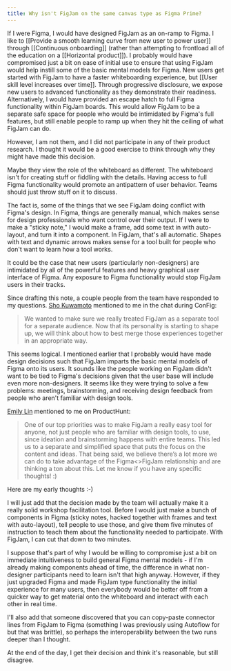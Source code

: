 ```yaml
---
title: Why isn't FigJam on the same canvas type as Figma Prime?
---
```

If I were Figma, I would have designed FigJam as an on-ramp to Figma. I like to [[Provide a smooth learning curve from new user to power user]] through [[Continuous onboarding]] (rather than attempting to frontload all of the education on a [[Horizontal product]]). I probably would have compromised just a bit on ease of initial use to ensure that using FigJam would help instill some of the basic mental models for Figma. New users get started with FigJam to have a faster whiteboarding experience, but [[User skill level increases over time]]. Through progressive disclosure, we expose new users to advanced functionality as they demonstrate their readiness. Alternatively, I would have provided an escape hatch to full Figma functionality within FigJam boards. This would allow FigJam to be a separate safe space for people who would be intimidated by Figma's full features, but still enable people to ramp up when they hit the ceiling of what FigJam can do.

However, I am not them, and I did not participate in any of their product research. I thought it would be a good exercise to think through why they might have made this decision.

Maybe they view the role of the whiteboard as different. The whiteboard isn't for creating stuff or fiddling with the details. Having access to full Figma functionality would promote an antipattern of user behavior. Teams should just throw stuff on it to discuss.

The fact is, some of the things that we see FigJam doing conflict with Figma's design. In Figma, things are generally manual, which makes sense for design professionals who want control over their output. If I were to make a "sticky note," I would make a frame, add some text in with auto-layout, and turn it into a component. In FigJam, that's all automatic. Shapes with text and dynamic arrows makes sense for a tool built for people who don't want to learn how a tool works. 

It could be the case that new users (particularly non-designers) are intimidated by all of the powerful features and heavy graphical user interface of Figma. Any exposure to Figma functionality would stop FigJam users in their tracks.

Since drafting this note, a couple people from the team have responded to my questions. [Sho Kuwamoto](https://twitter.com/skuwamoto) mentioned to me in the chat during ConFig:

> We wanted to make sure we really treated FigJam as a separate tool for a separate audience. Now that its personality is starting to shape up, we will think about how to best merge those experiences together in an appropriate way.

This seems logical. I mentioned earlier that I probably would have made design decisions such that FigJam imparts the basic mental models of Figma onto its users. It sounds like the people working on FigJam didn't want to be tied to Figma's decisions given that the user base will include even more non-designers. It seems like they were trying to solve a few problems: meetings, brainstorming, and receiving design feedback from people who aren't familiar with design tools.

[Emily Lin](https://twitter.com/eymlin?s=20) mentioned to me on ProductHunt:

> One of our top priorities was to make FigJam a really easy tool for anyone, not just people who are familiar with design tools, to use, since ideation and brainstorming happens with entire teams. This led us to a separate and simplified space that puts the focus on the content and ideas. That being said, we believe there’s a lot more we can do to take advantage of the Figma<>FigJam relationship and are thinking a ton about this. Let me know if you have any specific thoughts! :)

Here are my early thoughts :-)

I will just add that the decision made by the team will actually make it a really solid workshop facilitation tool. Before I would just make a bunch of components in Figma (sticky notes, hacked together with frames and text with auto-layout), tell people to use those, and give them five minutes of instruction to teach them about the functionality needed to participate. With FigJam, I can cut that down to two minutes.

I suppose that's part of why I would be willing to compromise just a bit on immediate intuitiveness to build general Figma mental models - if I'm already making components ahead of time, the difference in what non-designer participants need to learn isn't that high anyway. However, if they just upgraded Figma and made FigJam type functionality the initial experience for many users, then everybody would be better off from a quicker way to get material onto the whiteboard and interact with each other in real time.

I'll also add that someone discovered that you can copy-paste connector lines from FigJam to Figma (something I was previously using Autoflow for but that was brittle), so perhaps the interoperability between the two runs deeper than I thought.

At the end of the day, I get their decision and think it's reasonable, but still disagree.